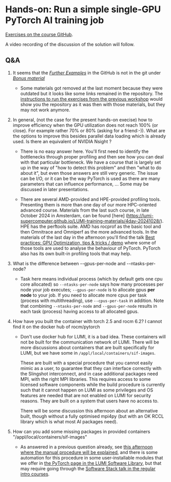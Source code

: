 # Hands-on: Run a simple single-GPU PyTorch AI training job

<!--
[Exercises on the course GitHub](https://github.com/Lumi-supercomputer/Getting_Started_with_AI_workshop/tree/ai-20250204/03_Your_first_AI_training_job_on_LUMI).
-->
[Exercises on the course GitHub](https://github.com/Lumi-supercomputer/Getting_Started_with_AI_workshop/tree/main/03_Your_first_AI_training_job_on_LUMI).

A video recording of the discussion of the solution will follow.

<!--
<video src="https://462000265.lumidata.eu/ai-20250204/recordings/E03_FirstJob.mp4" controls="controls"></video>
-->


## Q&A

1.  It seems that the [*Further Examples*](https://github.com/Lumi-supercomputer/Getting_Started_with_AI_workshop/tree/main/03_Your_first_AI_training_job_on_LUMI#further-example) in the GitHub is not in the git under [*Bonus material*](https://github.com/Lumi-supercomputer/Getting_Started_with_AI_workshop/tree/main/bonus_material)

    -   Some materials got removed at the last moment because they were outdated but it looks like some links remained in the repository. The [instructions to run the exercises from the previous workshop](http://lumi-supercomputer.github.io/LUMI-training-materials/ai-20241126/#after-the-termination-of-the-course-project) would show you the repository as it was then with those materials, but they may not work anymore.

2.  In general, (not the case for the present hands-on execise) how to improve efficiency when the GPU utilization does not reach 100% (or close). For example rather 70% or 80% (asking for a friend:-)). What are the options to improve this besides parallel data loading which is already used. Is there an equivalent of NVIDIA Nsight ? 

    -   There is no easy answer here. You'll first need to identify the bottlenecks through proper profiling and then see how you can deal with that particular bottleneck. We have a course that is largely set up in the way of "how to detect this problem" and then "what to do about it", but even those answers are still very generic. The issue can be I/O, or it can be the way PyTorch is used as there are many parameters that can influence performance, ... Some may be discussed in later presentations. 

    -   There are several AMD-provided and HPE-provided profiling tools. Presenting them is more than one day of our more HPC-oriented advanced course. Materials from the last such course, in late October 2024 in Amsterdam, can be found [here]
(https://lumi-supercomputer.github.io/LUMI-training-materials/4day-20241028/). HPE has the perftools suite. AMD has rocprof as the basic tool and then Omnitrace and Omniperf as the more advanced tools. In the materials of the last day in the afternoon you'll find the talk [Best practices: GPU Optimization, tips & tricks / demo](https://lumi-supercomputer.github.io/LUMI-training-materials/4day-20241028/extra_4_11_Best_Practices_GPU_Optimization/) where some of those tools are used to analyse the behaviour of PyTorch. PyTorch also has its own built-in profiling tools that may help.

3.  What is the difference between --gpus-per-node and --ntasks-per-node?
 
    -   Task here means individual process (which by default gets one cpu core allocated) so `--ntasks-per-node` says how many processes per node your job executes; `--gpus-per-node` is to allocate gpus **per node** to your job. If you need to allocate more cpus per task (process with multithreading), use `--cpus-per-task` in addition. Note that combining `--ntasks-per-node` and `--gpus-per-node` results in each task (process) having access to all allocated gpus.

4.  How have you built the container with torch 2.5 and rocm 6.2? I cannot find it on the docker hub of rocm/pytorch

    -   Don't use docker hub for LUMI, it is a bad idea. 
        These containers will not be built for the communication network of LUMI. There will be more discussions about containers that are built specifically for LUMI, but we have some in `/appl/local/containers/sif-images`. 
       
        These are built with a special procedure that you cannot easily mimic as a user, to guarantee that they can interface correctly with the Slingshot interconnect, and in case additional packages need MPI, with the right MPI libraries. This requires access to some licensed software components while the build procedure is currently such that it cannot happen on LUMI as some privileges and OS features are needed that are not enabled on LUMI for security reasons. They are built on a system that users have no access to.

        There will be some discussion this afternoon about an alternative built, though without a fully optimised mpi4py (but with an OK RCCL library which is what most AI packages need).

5.  How can you add some missing packages in provided containers "/appl/local/containers/sif-images" 

    -   As answered in a previous question already, see [this afternoon where the manual procedure will be explained](extra_07_VirtualEnvironments.md), and there is some automation for this procedure in some user-installable modules that we offer in [the PyTorch page in the LUMI Software Library](https://lumi-supercomputer.github.io/LUMI-EasyBuild-docs/p/PyTorch/), but that may require going through the [Software Stack talk in the regular intro courses](https://lumi-supercomputer.github.io/LUMI-training-materials/2day-20241210/M05-SoftwareStacks/).
